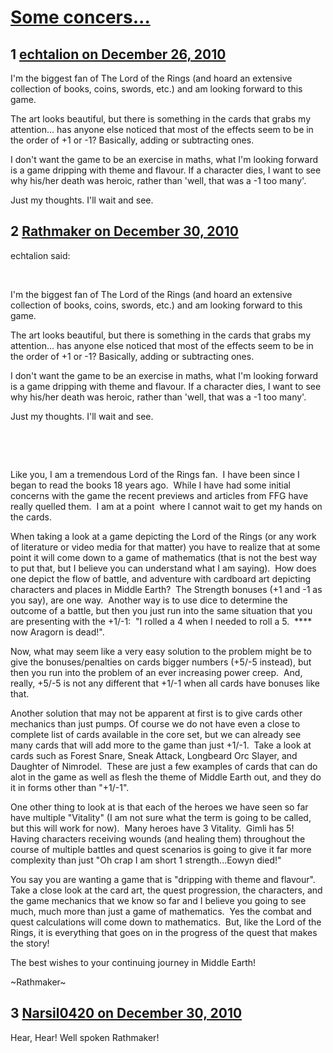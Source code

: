 # [Some concers...](https://community.fantasyflightgames.com/topic/39961-some-concers/)

## 1 [echtalion on December 26, 2010](https://community.fantasyflightgames.com/topic/39961-some-concers/?do=findComment&comment=399827)

I'm the biggest fan of The Lord of the Rings (and hoard an extensive collection of books, coins, swords, etc.) and am looking forward to this game.

The art looks beautiful, but there is something in the cards that grabs my attention... has anyone else noticed that most of the effects seem to be in the order of +1 or -1? Basically, adding or subtracting ones.

I don't want the game to be an exercise in maths, what I'm looking forward is a game dripping with theme and flavour. If a character dies, I want to see why his/her death was heroic, rather than 'well, that was a -1 too many'.

Just my thoughts. I'll wait and see.

## 2 [Rathmaker on December 30, 2010](https://community.fantasyflightgames.com/topic/39961-some-concers/?do=findComment&comment=401146)

echtalion said:

 

I'm the biggest fan of The Lord of the Rings (and hoard an extensive collection of books, coins, swords, etc.) and am looking forward to this game.

The art looks beautiful, but there is something in the cards that grabs my attention... has anyone else noticed that most of the effects seem to be in the order of +1 or -1? Basically, adding or subtracting ones.

I don't want the game to be an exercise in maths, what I'm looking forward is a game dripping with theme and flavour. If a character dies, I want to see why his/her death was heroic, rather than 'well, that was a -1 too many'.

Just my thoughts. I'll wait and see.

 

 

Like you, I am a tremendous Lord of the Rings fan.  I have been since I began to read the books 18 years ago.  While I have had some initial concerns with the game the recent previews and articles from FFG have really quelled them.  I am at a point  where I cannot wait to get my hands on the cards.

When taking a look at a game depicting the Lord of the Rings (or any work of literature or video media for that matter) you have to realize that at some point it will come down to a game of mathematics (that is not the best way to put that, but I believe you can understand what I am saying).  How does one depict the flow of battle, and adventure with cardboard art depicting characters and places in Middle Earth?  The Strength bonuses (+1 and -1 as you say), are one way.  Another way is to use dice to determine the outcome of a battle, but then you just run into the same situation that you are presenting with the +1/-1:  "I rolled a 4 when I needed to roll a 5.  **** now Aragorn is dead!".

Now, what may seem like a very easy solution to the problem might be to give the bonuses/penalties on cards bigger numbers (+5/-5 instead), but then you run into the problem of an ever increasing power creep.  And, really, +5/-5 is not any different that +1/-1 when all cards have bonuses like that. 

Another solution that may not be apparent at first is to give cards other mechanics than just pumps. Of course we do not have even a close to complete list of cards available in the core set, but we can already see many cards that will add more to the game than just +1/-1.  Take a look at cards such as Forest Snare, Sneak Attack, Longbeard Orc Slayer, and Daughter of Nimrodel.  These are just a few examples of cards that can do alot in the game as well as flesh the theme of Middle Earth out, and they do it in forms other than "+1/-1".

One other thing to look at is that each of the heroes we have seen so far have multiple "Vitality" (I am not sure what the term is going to be called, but this will work for now).  Many heroes have 3 Vitality.  Gimli has 5!  Having characters receiving wounds (and healing them) throughout the course of multiple battles and quest scenarios is going to give it far more complexity than just "Oh crap I am short 1 strength...Eowyn died!"

You say you are wanting a game that is "dripping with theme and flavour".  Take a close look at the card art, the quest progression, the characters, and the game mechanics that we know so far and I believe you going to see much, much more than just a game of mathematics.  Yes the combat and quest calculations will come down to mathematics.  But, like the Lord of the Rings, it is everything that goes on in the progress of the quest that makes the story!

The best wishes to your continuing journey in Middle Earth!

~Rathmaker~

## 3 [Narsil0420 on December 30, 2010](https://community.fantasyflightgames.com/topic/39961-some-concers/?do=findComment&comment=401256)

Hear, Hear! Well spoken Rathmaker!

